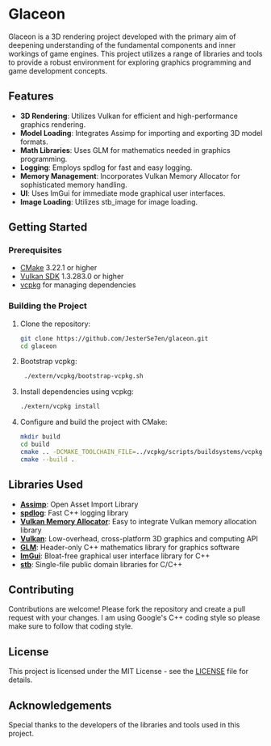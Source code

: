 # Glaceon

Glaceon is a 3D rendering project developed with the primary aim of deepening understanding of the fundamental components and inner workings of game engines.
This project utilizes a range of libraries and tools to provide a robust environment for exploring graphics programming and game development concepts.

## Features

- **3D Rendering**: Utilizes Vulkan for efficient and high-performance graphics rendering.
- **Model Loading**: Integrates Assimp for importing and exporting 3D model formats.
- **Math Libraries**: Uses GLM for mathematics needed in graphics programming.
- **Logging**: Employs spdlog for fast and easy logging.
- **Memory Management**: Incorporates Vulkan Memory Allocator for sophisticated memory handling.
- **UI**: Uses ImGui for immediate mode graphical user interfaces.
- **Image Loading**: Utilizes stb_image for image loading.

## Getting Started

### Prerequisites

- [CMake](https://cmake.org/) 3.22.1 or higher
- [Vulkan SDK](https://vulkan.lunarg.com/) 1.3.283.0 or higher
- [vcpkg](https://github.com/microsoft/vcpkg) for managing dependencies

### Building the Project

1. Clone the repository:
    ```sh
    git clone https://github.com/JesterSe7en/glaceon.git
    cd glaceon
    ```

2. Bootstrap vcpkg:
   ```sh
    ./extern/vcpkg/bootstrap-vcpkg.sh
    ```

3. Install dependencies using vcpkg:
    ```sh
    ./extern/vcpkg install
    ```

4. Configure and build the project with CMake:
    ```sh
    mkdir build
    cd build
    cmake .. -DCMAKE_TOOLCHAIN_FILE=../vcpkg/scripts/buildsystems/vcpkg.cmake
    cmake --build .
    ```

## Libraries Used

- **[Assimp](https://github.com/assimp/assimp)**: Open Asset Import Library
- **[spdlog](https://github.com/gabime/spdlog)**: Fast C++ logging library
- **[Vulkan Memory Allocator](https://github.com/GPUOpen-LibrariesAndSDKs/VulkanMemoryAllocator)**: Easy to integrate Vulkan memory allocation library
- **[Vulkan](https://www.khronos.org/vulkan/)**: Low-overhead, cross-platform 3D graphics and computing API
- **[GLM](https://github.com/g-truc/glm)**: Header-only C++ mathematics library for graphics software
- **[ImGui](https://github.com/ocornut/imgui)**: Bloat-free graphical user interface library for C++
- **[stb](https://github.com/nothings/stb)**: Single-file public domain libraries for C/C++

## Contributing

Contributions are welcome! Please fork the repository and create a pull request with your changes. I am using Google's C++ coding style so please make sure to follow that coding style.
## License

This project is licensed under the MIT License - see the [LICENSE](LICENSE) file for details.

## Acknowledgements

Special thanks to the developers of the libraries and tools used in this project.